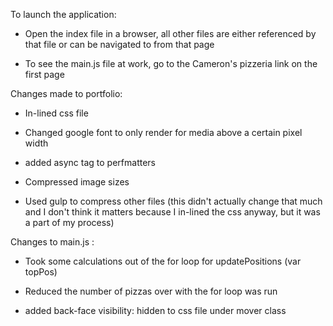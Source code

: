 
 To launch the application:

 - Open the index file in a browser, all other files are either referenced by that file or can be navigated to from 
 that page

 - To see the main.js file at work, go to the Cameron's pizzeria link on the first page

Changes made to portfolio:

 - In-lined css file

 - Changed google font to only render for media above a certain pixel width

 - added async tag to perfmatters

 - Compressed image sizes

 - Used gulp to compress other files (this didn't actually change that much and I don't think it matters because I in-lined the css anyway, but it was a part of my process)

 Changes to main.js :

 - Took some calculations out of the for loop for updatePositions (var topPos)

 - Reduced the number of pizzas over with the for loop was run

 - added back-face visibility: hidden to css file under mover class

